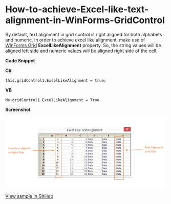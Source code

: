 # How-to-achieve-Excel-like-text-alignment-in-WinForms-GridControl

By default, text alignment in grid control is right aligned for both alphabets and numeric. In order to achieve excel like alignment, make use of [WinForms Grid](https://www.syncfusion.com/winforms-ui-controls/grid-control) **ExcelLikeAlignment** property. So, the string values will be aligned left side and numeric values will be aligned right side of the cell.

**Code Snippet**

**C#**
```
this.gridControl1.ExcelLikeAlignment = true;
```

**VB**
```
Me.gridControl1.ExcelLikeAlignment = True
```

**Screenshot**

![Showing text alignment in GridControl](ExcelLikeTextAlignment.png)

[View sample in GitHub](https://github.com/SyncfusionExamples/How-to-achieve-Excel-like-text-alignment-in-WinForms-GridControl)
